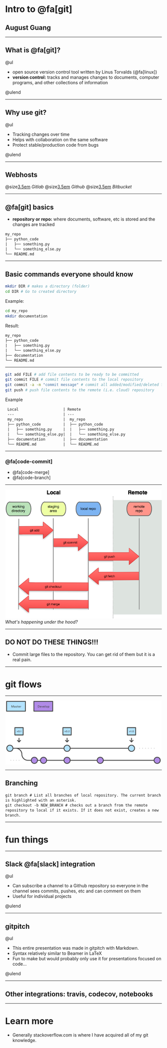 # Intro to @fa[git]
## August Guang

---

## What is @fa[git]?

@ul

 - open source version control tool written by Linus Torvalds (@fa[linux])
 - **version control:** tracks and manages changes to documents, computer programs, and other collections of information

@ulend

---

## Why use git?

@ul

 * Tracking changes over time
 * Helps with collaboration on the same software
 * Protect stable/production code from bugs

@ulend

---

## Webhosts

@size[3.5em](@fa[gitlab])
*Gitlab*
@size[3.5em](@fa[github])
*Github*
@size[3.5em](@fa[bitbucket])
*Bitbucket*

---

## @fa[git] basics

 * **repository or repo:** where documents, software, etc is stored and the changes are tracked

```text
my_repo
├── python_code
|   ├── something.py
|   └── something_else.py
└── README.md

```

---

## Basic commands everyone should know

```bash
mkdir DIR # makes a directory (folder)
cd DIR # Go to created directory
```

Example:
```bash
cd my_repo
mkdir documentation
```

Result:
```text
my_repo
├── python_code
|   ├── something.py
|   └── something_else.py
├── documentation
└── README.md
```

---

```bash
git add FILE # add file contents to be ready to be committed
git commit FILE # commit file contents to the local repository
git commit -a -m "commit message" # commit all added/modified/deleted file contents with specific message
git push # push file contents to the remote (i.e. cloud) repository
```

Example
```text
 Local                    |	Remote
 ---                      | ---
 my_repo                  |  my_repo                  
 ├── python_code          |  ├── python_code          
 |   ├── something.py     |  |   ├── something.py     
 |   └── something_else.py|  |   └── something_else.py
 ├── documentation        |  ├── documentation        
 └── README.md            |  └── README.md
```

---

### @fa[code-commit]

 * @fa[code-merge]
 * @fa[code-branch]

---

![](img/git-local-remotes.png)
*What's happening under the hood?*

---

## DO NOT DO THESE THINGS!!!

 * Commit large files to the repository. You can get rid of them but it is a real pain.

---

# git flows

---

![](img/gitflow_master_develop.svg)

---

## Branching

```
git branch # List all branches of local repository. The current branch is highlighted with an asterisk.
git checkout -b NEW_BRANCH # checks out a branch from the remote repository to local if it exists. If it does not exist, creates a new branch.
```

---

# fun things

---

## Slack @fa[slack] integration

@ul

 * Can subscribe a channel to a Github repository so everyone in the channel sees commits, pushes, etc and can comment on them
 * Useful for individual projects

@ulend

---

## gitpitch

@ul

 * This entire presentation was made in gitpitch with Markdown.
 * Syntax relatively similar to Beamer in LaTeX
 * Fun to make but would probably only use it for presentations focused on code...

@ulend

---

## Other integrations: travis, codecov, notebooks

---

# Learn more

 * Generally stackoverflow.com is where I have acquired all of my git knowledge.